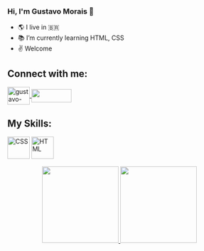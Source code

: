 ### **Hi, I'm Gustavo Morais** 		:vulcan_salute:


- 🌎 I live in 🇧🇷
- 📚 I’m currently learning  HTML, CSS
- ✌️ Welcome
##

 ## **Connect with me:**
<a href="https://www.linkedin.com/in/gustavo-c-morais-35b7401b8/" target="_blank">
<img align="center" alt="gustavo-linkedin" height="40" width="50" src="https://cdn.jsdelivr.net/gh/devicons/devicon/icons/linkedin/linkedin-original.svg" style="max-width:100%;">
</a>
<a href = "mailto:gustavocarvalhomorais@gmail.com"><img align="center" height="30" width="90" src="https://img.shields.io/badge/-Gmail-%23333?style=for-the-badge&logo=gmail&logoColor=red" target="_blank"></a>
  
## **My Skills:**
  <img src="https://cdn.jsdelivr.net/gh/devicons/devicon/icons/css3/css3-original-wordmark.svg" alt="CSS" width="50" height="50" style="max-width:100%;"></img>
  <img src="https://cdn.jsdelivr.net/gh/devicons/devicon/icons/html5/html5-original-wordmark.svg" alt="HTML" width="50" height="50" style="max-width:100%;"></img>
  
  <div align="center">
  <a href="https://github.com/guhmorais">
  <img height="172em" src="https://github-readme-stats.vercel.app/api?username=guhmorais&show_icons=true&theme=chartreuse-dark&include_all_commits=true&count_private=true"/>
  <img height="172em" src="https://github-readme-stats.vercel.app/api/top-langs/?username=guhmorais&layout=compact&langs_count=7&theme=chartreuse-dark"/>   
</div>
  
